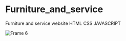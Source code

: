 # Furniture_and_service
Furniture and service website HTML CSS JAVASCRIPT


![Frame 6](https://github.com/vyportfolio1/Furniture_and_service/assets/136511458/88d7d7fc-08ba-456b-befe-bc825bb02c2f)
